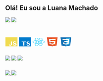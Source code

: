 ## Olá! Eu sou a Luana Machado

<img src = "https://github-readme-stats.vercel.app/api?username=euluah&count_private=true&show_icons=true&theme=radical"/> 
<img src="https://github-readme-stats.vercel.app/api/top-langs/?username=euluah&size_weight=0.5&count_weight=0.5&theme=radical&layout=compact"/>
 
##

<div style="display: inline_block"><br>
  <img align="center" alt="Lua-Js" height="30" width="40" src="https://raw.githubusercontent.com/devicons/devicon/master/icons/javascript/javascript-plain.svg">
  <img align="center" alt="Lua-Ts" height="30" width="40" src="https://raw.githubusercontent.com/devicons/devicon/master/icons/typescript/typescript-plain.svg">
  <img align="center" alt="Lua-React" height="30" width="40" src="https://raw.githubusercontent.com/devicons/devicon/master/icons/react/react-original.svg">
  <img align="center" alt="Lua-HTML" height="30" width="40" src="https://raw.githubusercontent.com/devicons/devicon/master/icons/html5/html5-original.svg">
  <img align="center" alt="Lua-CSS" height="30" width="40" src="https://raw.githubusercontent.com/devicons/devicon/master/icons/css3/css3-original.svg">
</div>
  
  
  ##
 
<div> 

  <a href="https://instagram.com/iolua" target="_blank"><img src="https://img.shields.io/badge/-Instagram-%23E4405F?style=for-the-badge&logo=instagram&logoColor=white" target="_blank"></a>
  <a href = "mailto:euluah@gmail.com"><img src="https://img.shields.io/badge/-Gmail-%23333?style=for-the-badge&logo=gmail&logoColor=white" target="_blank"></a>
  <a href="https://www.linkedin.com/in/luana-machado-b35405125/" target="_blank"><img src="https://img.shields.io/badge/-LinkedIn-%230077B5?style=for-the-badge&logo=linkedin&logoColor=white" target="_blank"></a> 
  
</div>

##

<a href="https://github.com/anuraghazra/github-readme-stats">
  <img src="https://github-readme-stats.vercel.app/api/pin/?username=euluah&repo=hackatondetesteweb&theme=radical" />
</a>     
<a href="https://github.com/anuraghazra/github-readme-stats">
  <img src="https://github-readme-stats.vercel.app/api/pin/?username=euluah&repo=HackatonDeTestes&theme=radical" />
</a>
  
  




